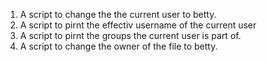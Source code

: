 1. A script to change the the current user to betty.
2. A script to pirnt the effectiv username of the current user
3. A script to pirnt the groups the current user is part of.
4. A script to change the owner of the file to betty.
